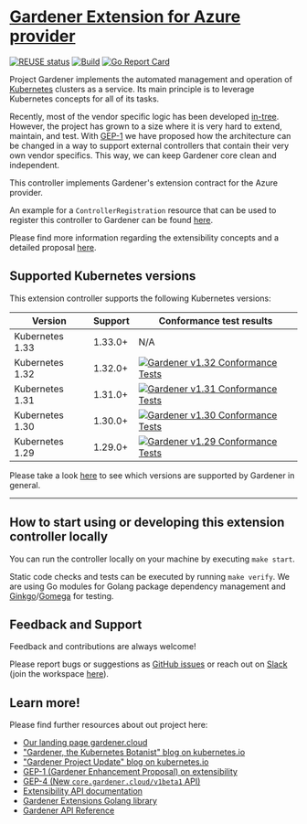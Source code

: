 # [Gardener Extension for Azure provider](https://gardener.cloud)
[![REUSE status](https://api.reuse.software/badge/github.com/gardener/gardener-extension-provider-azure)](https://api.reuse.software/info/github.com/gardener/gardener-extension-provider-azure)
[![Build](https://github.com/gardener/gardener-extension-provider-azure/actions/workflows/non-release.yaml/badge.svg)](https://github.com/gardener/gardener-extension-provider-azure/actions/workflows/non-release.yaml)
[![Go Report Card](https://goreportcard.com/badge/github.com/gardener/gardener-extension-provider-azure)](https://goreportcard.com/report/github.com/gardener/gardener-extension-provider-azure)

Project Gardener implements the automated management and operation of [Kubernetes](https://kubernetes.io/) clusters as a service.
Its main principle is to leverage Kubernetes concepts for all of its tasks.

Recently, most of the vendor specific logic has been developed [in-tree](https://github.com/gardener/gardener).
However, the project has grown to a size where it is very hard to extend, maintain, and test.
With [GEP-1](https://github.com/gardener/gardener/blob/master/docs/proposals/01-extensibility.md) we have proposed how the architecture can be changed in a way to support external controllers that contain their very own vendor specifics.
This way, we can keep Gardener core clean and independent.

This controller implements Gardener's extension contract for the Azure provider.

An example for a `ControllerRegistration` resource that can be used to register this controller to Gardener can be found [here](example/controller-registration.yaml).

Please find more information regarding the extensibility concepts and a detailed proposal [here](https://github.com/gardener/gardener/blob/master/docs/proposals/01-extensibility.md).

## Supported Kubernetes versions

This extension controller supports the following Kubernetes versions:

| Version         | Support | Conformance test results |
|-----------------|---------|--------------------------|
| Kubernetes 1.33 | 1.33.0+ | N/A |
| Kubernetes 1.32 | 1.32.0+ | [![Gardener v1.32 Conformance Tests](https://testgrid.k8s.io/q/summary/conformance-gardener/Gardener,%20v1.32%20Azure/tests_status?style=svg)](https://testgrid.k8s.io/conformance-gardener#Gardener,%20v1.32%20Azure) |
| Kubernetes 1.31 | 1.31.0+ | [![Gardener v1.31 Conformance Tests](https://testgrid.k8s.io/q/summary/conformance-gardener/Gardener,%20v1.31%20Azure/tests_status?style=svg)](https://testgrid.k8s.io/conformance-gardener#Gardener,%20v1.31%20Azure) |
| Kubernetes 1.30 | 1.30.0+ | [![Gardener v1.30 Conformance Tests](https://testgrid.k8s.io/q/summary/conformance-gardener/Gardener,%20v1.30%20Azure/tests_status?style=svg)](https://testgrid.k8s.io/conformance-gardener#Gardener,%20v1.30%20Azure) |
| Kubernetes 1.29 | 1.29.0+ | [![Gardener v1.29 Conformance Tests](https://testgrid.k8s.io/q/summary/conformance-gardener/Gardener,%20v1.29%20Azure/tests_status?style=svg)](https://testgrid.k8s.io/conformance-gardener#Gardener,%20v1.29%20Azure) |

Please take a look [here](https://github.com/gardener/gardener/blob/master/docs/usage/shoot-operations/supported_k8s_versions.md) to see which versions are supported by Gardener in general.

----

## How to start using or developing this extension controller locally

You can run the controller locally on your machine by executing `make start`.

Static code checks and tests can be executed by running `make verify`. We are using Go modules for Golang package dependency management and [Ginkgo](https://github.com/onsi/ginkgo)/[Gomega](https://github.com/onsi/gomega) for testing.

## Feedback and Support

Feedback and contributions are always welcome!

Please report bugs or suggestions as [GitHub issues](https://github.com/gardener/gardener-extension-provider-azure/issues) or reach out on [Slack](https://gardener-cloud.slack.com/) (join the workspace [here](https://gardener.cloud/community/community-bio/)).

## Learn more!

Please find further resources about out project here:

* [Our landing page gardener.cloud](https://gardener.cloud/)
* ["Gardener, the Kubernetes Botanist" blog on kubernetes.io](https://kubernetes.io/blog/2018/05/17/gardener/)
* ["Gardener Project Update" blog on kubernetes.io](https://kubernetes.io/blog/2019/12/02/gardener-project-update/)
* [GEP-1 (Gardener Enhancement Proposal) on extensibility](https://github.com/gardener/gardener/blob/master/docs/proposals/01-extensibility.md)
* [GEP-4 (New `core.gardener.cloud/v1beta1` API)](https://github.com/gardener/gardener/blob/master/docs/proposals/04-new-core-gardener-cloud-apis.md)
* [Extensibility API documentation](https://github.com/gardener/gardener/tree/master/docs/extensions)
* [Gardener Extensions Golang library](https://godoc.org/github.com/gardener/gardener/extensions/pkg)
* [Gardener API Reference](https://gardener.cloud/api-reference/)
